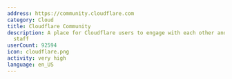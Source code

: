 ```yaml
---
address: https://community.cloudflare.com
category: Cloud
title: Cloudflare Community
description: A place for Cloudflare users to engage with each other and with Cloudflare
  staff
userCount: 92594
icon: cloudflare.png
activity: very high
language: en_US
---
```


